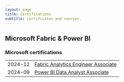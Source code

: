 ```yaml
---
layout: page
title: Certifications
subtitle: Certificates and courses.
---
```

## Microsoft Fabric & Power BI
### Microsoft certifications
|   |   |
|---|---|
| 2024-12  | [Fabric Analytics Engineer Associate](https://learn.microsoft.com/api/credentials/share/en-gb/MiroslavGencur/44397F0317B6D6BA?sharingId) |
| 2024-09  | [Power BI Data Analyst Associate](https://learn.microsoft.com/api/credentials/share/en-us/MiroslavGencur/F67FA654EBC8FB6E?sharingId) |
